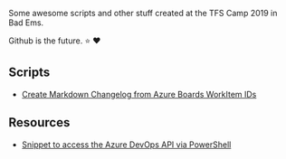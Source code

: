 Some awesome scripts and other stuff created at the TFS Camp 2019 in Bad Ems.

Github is the future. :star: :heart:

## Scripts

- [Create Markdown Changelog from Azure Boards WorkItem IDs](MD_Generator.ps1)

## Resources

- [Snippet to access the Azure DevOps API via PowerShell](azure-and-powershell.md)
